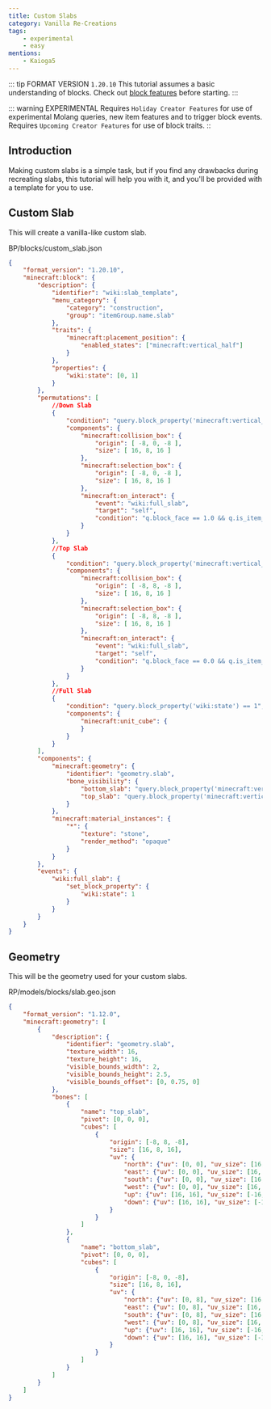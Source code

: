 ```yaml
---
title: Custom Slabs
category: Vanilla Re-Creations
tags:
    - experimental
    - easy
mentions:
    - Kaioga5
---
```


::: tip FORMAT VERSION `1.20.10`
This tutorial assumes a basic understanding of blocks.
Check out [block features](/blocks/blocks-stable) before starting.
:::

::: warning EXPERIMENTAL
Requires `Holiday Creator Features` for use of experimental Molang queries, new item features and to trigger block events.
Requires `Upcoming Creator Features` for use of block traits.
::
## Introduction
Making custom slabs is a simple task, but if you find any drawbacks during recreating slabs, this tutorial will help you with it, and you'll be provided with a template for you to use.

## Custom Slab
This will create a vanilla-like custom slab.

<CodeHeader>BP/blocks/custom_slab.json</CodeHeader>

```json
{
	"format_version": "1.20.10",
	"minecraft:block": {
		"description": {
			"identifier": "wiki:slab_template",
			"menu_category": {
				"category": "construction",
				"group": "itemGroup.name.slab"
			},
			"traits": {
                "minecraft:placement_position": {
                    "enabled_states": ["minecraft:vertical_half"]
                }
            },
			"properties": {
				"wiki:state": [0, 1]
			}
		},
		"permutations": [
			//Down Slab
			{
				"condition": "query.block_property('minecraft:vertical_half') == 'bottom' && query.block_property('wiki:state') == 0",
				"components": {
					"minecraft:collision_box": {
                        "origin": [ -8, 0, -8 ],
                        "size": [ 16, 8, 16 ] 
                    },
                    "minecraft:selection_box": {
                        "origin": [ -8, 0, -8 ],
                        "size": [ 16, 8, 16 ]
                    },
					"minecraft:on_interact": {
						"event": "wiki:full_slab",
						"target": "self",
						"condition": "q.block_face == 1.0 && q.is_item_name_any('slot.weapon.mainhand','wiki:slab_template')"
					}
				}
			},
			//Top Slab
			{
				"condition": "query.block_property('minecraft:vertical_half') == 'top' && query.block_property('wiki:state') == 0",
				"components": {
					"minecraft:collision_box": {
                        "origin": [ -8, 8, -8 ],
                        "size": [ 16, 8, 16 ] 
                    },
                    "minecraft:selection_box": {
                        "origin": [ -8, 8, -8 ],
                        "size": [ 16, 8, 16 ]
                    },
					"minecraft:on_interact": {
						"event": "wiki:full_slab",
						"target": "self",
						"condition": "q.block_face == 0.0 && q.is_item_name_any('slot.weapon.mainhand','wiki:slab_template')"
					}
				}
			},
			//Full Slab
			{
				"condition": "query.block_property('wiki:state') == 1",
				"components": {
					"minecraft:unit_cube": {
					}
				}
			}
		],
		"components": {
			"minecraft:geometry": {
				"identifier": "geometry.slab",
				"bone_visibility": {
					"bottom_slab": "query.block_property('minecraft:vertical_half') == 'bottom'",
					"top_slab": "query.block_property('minecraft:vertical_half') == 'top'"
				}
			},
			"minecraft:material_instances": {
				"*": {
					"texture": "stone",
					"render_method": "opaque"
				}
			}
		},
		"events": {
			"wiki:full_slab": {
				"set_block_property": {
					"wiki:state": 1
				}
			}
		}
	}
}
```

## Geometry
This will be the geometry used for your custom slabs.

<Spoiler title="Geometry JSON">
  
<CodeHeader>RP/models/blocks/slab.geo.json</CodeHeader>
```json
{
	"format_version": "1.12.0",
	"minecraft:geometry": [
		{
			"description": {
				"identifier": "geometry.slab",
				"texture_width": 16,
				"texture_height": 16,
				"visible_bounds_width": 2,
				"visible_bounds_height": 2.5,
				"visible_bounds_offset": [0, 0.75, 0]
			},
			"bones": [
				{
					"name": "top_slab",
					"pivot": [0, 0, 0],
					"cubes": [
						{
							"origin": [-8, 8, -8],
							"size": [16, 8, 16],
							"uv": {
								"north": {"uv": [0, 0], "uv_size": [16, 8]},
								"east": {"uv": [0, 0], "uv_size": [16, 8]},
								"south": {"uv": [0, 0], "uv_size": [16, 8]},
								"west": {"uv": [0, 0], "uv_size": [16, 8]},
								"up": {"uv": [16, 16], "uv_size": [-16, -16]},
								"down": {"uv": [16, 16], "uv_size": [-16, -16]}
							}
						}
					]
				},
				{
					"name": "bottom_slab",
					"pivot": [0, 0, 0],
					"cubes": [
						{
							"origin": [-8, 0, -8],
							"size": [16, 8, 16],
							"uv": {
								"north": {"uv": [0, 8], "uv_size": [16, 8]},
								"east": {"uv": [0, 8], "uv_size": [16, 8]},
								"south": {"uv": [0, 8], "uv_size": [16, 8]},
								"west": {"uv": [0, 8], "uv_size": [16, 8]},
								"up": {"uv": [16, 16], "uv_size": [-16, -16]},
								"down": {"uv": [16, 16], "uv_size": [-16, -16]}
							}
						}
					]
				}
			]
		}
	]
}
```

</Spoiler>
